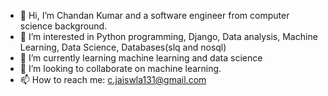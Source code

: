 - 👋 Hi, I’m Chandan Kumar and a software engineer from computer science background.
- 👀 I’m interested in Python programming, Django, Data analysis, Machine Learning, Data Science, Databases(slq and nosql)
- 🌱 I’m currently learning machine learning and data science
- 💞️ I’m looking to collaborate on machine learning.
- 📫 How to reach me: c.jaiswla131@gmail.com

<!---
cjaiswal131/cjaiswal131 is a ✨ special ✨ repository because its `README.md` (this file) appears on your GitHub profile.
You can click the Preview link to take a look at your changes.
--->
